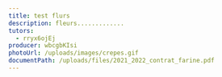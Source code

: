 ```yaml
---
title: test flurs
description: fleurs.............
tutors:
  - rryx6ojEj
producer: wbcgbKIsi
photoUrl: /uploads/images/crepes.gif
documentPath: /uploads/files/2021_2022_contrat_farine.pdf
---
```

